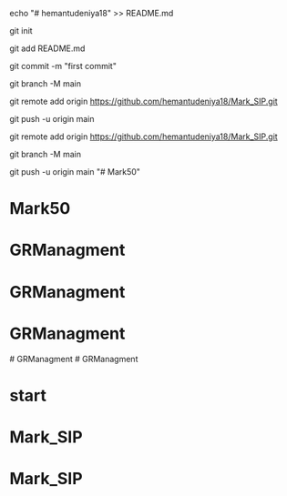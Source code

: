 echo "# hemantudeniya18" >> README.md

git init

git add README.md

git commit -m "first commit"

git branch -M main

git remote add origin https://github.com/hemantudeniya18/Mark_SIP.git

git push -u origin main




git remote add origin https://github.com/hemantudeniya18/Mark_SIP.git

git branch -M main

git push -u origin main
"# Mark50" 
# Mark50
# GRManagment
# GRManagment
# GRManagment
#   G R M a n a g m e n t  
 # GRManagment
# start
# Mark_SIP
# Mark_SIP
